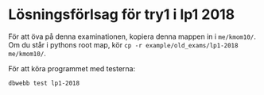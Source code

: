 
Lösningsförlsag för try1 i lp1 2018
====================================

För att öva på denna examinationen, kopiera denna mappen in i `me/kmom10/`. Om du står i pythons root map, kör `cp -r example/old_exams/lp1-2018 me/kmom10/`.

För att köra programmet med testerna:

```bash
dbwebb test lp1-2018
```